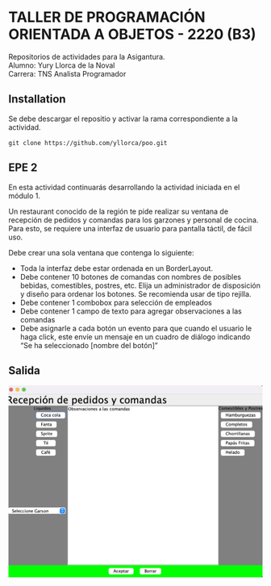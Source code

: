 # TALLER DE PROGRAMACIÓN ORIENTADA A OBJETOS - 2220 (B3)

Repositorios de actividades para la Asigantura.  
Alumno: Yury Llorca de la Noval  
Carrera: TNS Analista Programador  

## Installation

Se debe descargar el repositio y activar la rama correspondiente a la actividad. 

```
git clone https://github.com/yllorca/poo.git
```

## EPE 2
En esta actividad continuarás desarrollando la actividad iniciada en el módulo 1.  

Un restaurant conocido de la región te pide realizar su ventana de recepción de pedidos y comandas para los garzones y personal de cocina. Para esto, se requiere una interfaz de usuario para pantalla táctil, de fácil uso.  
 
Debe crear una sola ventana que contenga lo siguiente:  

* Toda la interfaz debe estar ordenada en un BorderLayout.
* Debe contener 10 botones de comandas con nombres de posibles bebidas, comestibles, postres, etc. Elija un administrador de disposición y diseño para ordenar los botones. Se recomienda usar de tipo rejilla.
* Debe contener 1 combobox para selección de empleados
* Debe contener 1 campo de texto para agregar observaciones a las comandas
* Debe asignarle a cada botón un evento para que cuando el usuario le haga click, este envíe un mensaje en un cuadro de diálogo indicando “Se ha seleccionado [nombre del botón]”

## Salida
![EPE1](https://github.com/yllorca/poo/blob/epe1/epe1.png?raw=true)